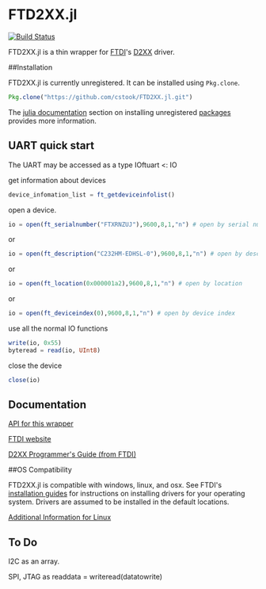 # FTD2XX.jl

[![Build Status](https://travis-ci.org/cstook/FTD2XX.jl.svg?branch=master)](https://travis-ci.org/cstook/FTD2XX.jl)

FTD2XX.jl is a thin wrapper for [FTDI](http://www.ftdichip.com)'s [D2XX](http://www.ftdichip.com/Drivers/D2XX.htm) driver.

##Installation

FTD2XX.jl is currently unregistered.  It can be installed using ```Pkg.clone```.
```julia
Pkg.clone("https://github.com/cstook/FTD2XX.jl.git")
```
The [julia documentation](http://docs.julialang.org) section on installing unregistered [packages](http://docs.julialang.org/en/release-0.4/manual/packages/#packages) provides more information.

## UART quick start

The UART may be accessed as a type IOftuart <: IO

get information about devices

```julia
device_infomation_list = ft_getdeviceinfolist()
```

open a device.
```julia
io = open(ft_serialnumber("FTXRNZUJ"),9600,8,1,"n") # open by serial number
```
or
```julia
io = open(ft_description("C232HM-EDHSL-0"),9600,8,1,"n") # open by description
```
or
```julia
io = open(ft_location(0x000001a2),9600,8,1,"n") # open by location
```
or
```julia
io = open(ft_deviceindex(0),9600,8,1,"n") # open by device index
```
use all the normal IO functions
```julia
write(io, 0x55)
byteread = read(io, UInt8)
```
close the device
```julia
close(io)
```

## Documentation
[API for this wrapper](https://github.com/cstook/FTD2XX.jl/blob/master/doc/api.md)

[FTDI website](http://www.ftdichip.com)

[D2XX Programmer's Guide (from FTDI)](http://www.ftdichip.com/Support/Documents/ProgramGuides/D2XX_Programmer's_Guide%28FT_000071%29.pdf)


##OS Compatibility

FTD2XX.jl is compatible with windows, linux, and osx.  See FTDI's [installation guides](http://www.ftdichip.com/Support/Documents/InstallGuides.htm) for instructions on installing drivers for your operating system.  Drivers are assumed to be installed in the default locations.

[Additional Information for Linux](https://github.com/cstook/FTD2XX.jl/blob/master/doc/AdditionalInformationforLinux.md)

## To Do

I2C as an array.

SPI, JTAG as readdata = writeread(datatowrite)
